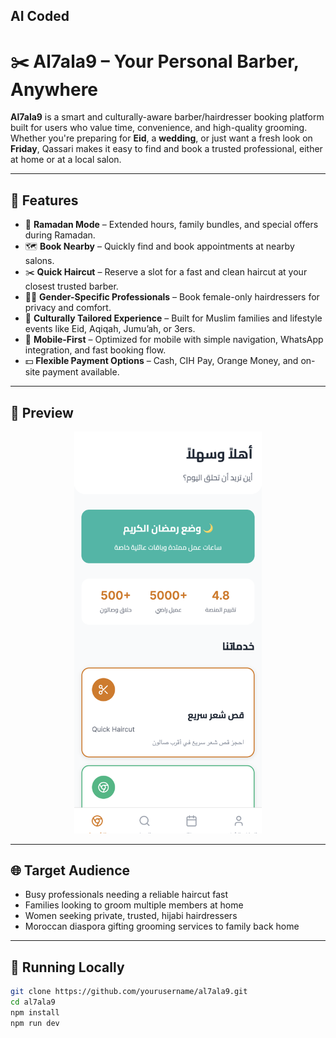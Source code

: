 ## AI Coded

# ✂️ Al7ala9 – Your Personal Barber, Anywhere

**Al7ala9** is a smart and culturally-aware barber/hairdresser booking platform built for users who value time, convenience, and high-quality grooming. Whether you're preparing for **Eid**, a **wedding**, or just want a fresh look on **Friday**, Qassari makes it easy to find and book a trusted professional, either at home or at a local salon.

---

## 🚀 Features

- 🌙 **Ramadan Mode** – Extended hours, family bundles, and special offers during Ramadan.
- 🗺️ **Book Nearby** – Quickly find and book appointments at nearby salons.
- ✂️ **Quick Haircut** – Reserve a slot for a fast and clean haircut at your closest trusted barber.
- 👩‍🦰 **Gender-Specific Professionals** – Book female-only hairdressers for privacy and comfort.
- 🧕 **Culturally Tailored Experience** – Built for Muslim families and lifestyle events like Eid, Aqiqah, Jumu’ah, or 3ers.
- 📲 **Mobile-First** – Optimized for mobile with simple navigation, WhatsApp integration, and fast booking flow.
- 💵 **Flexible Payment Options** – Cash, CIH Pay, Orange Money, and on-site payment available.

---

## 📸 Preview

<p align="center">
  <img src="al7ala9.png" alt="Al7ala9 Screenshot" width="300"/>
</p>

---


## 🌐 Target Audience

- Busy professionals needing a reliable haircut fast
- Families looking to groom multiple members at home
- Women seeking private, trusted, hijabi hairdressers
- Moroccan diaspora gifting grooming services to family back home

---



## 🧪 Running Locally

```bash
git clone https://github.com/yourusername/al7ala9.git
cd al7ala9
npm install
npm run dev
